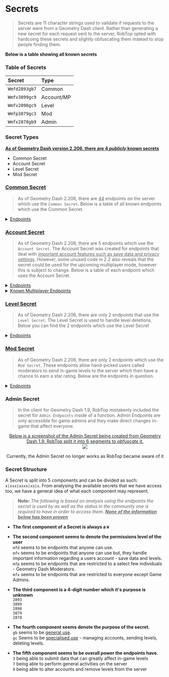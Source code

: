 # Secrets

> Secrets are 11 character strings used to validate if requests to the server were from a Geometry Dash client. Rather than generating a new secret for each request sent to the server, RobTop opted with hardcoing these secrets and slightly obfuscating them instead to stop people finding them. 

**Below is a table showing all known secrets**

### Table of Secrets

|     Secret    |  Type      |
|:--------------|:-----------|
| `Wmfd2893gb7` | Common     |
| `Wmfv3899gc9` | Account/MP |
| `Wmfv2898gc9` | Level      |
| `Wmfp3879gc3` | Mod        |
| `Wmfx2878gb9` | Admin      |

### Secret Types
<u>**As of Geometry Dash version 2.206, there are 4 *publicly* known secrets**</u>

- Common Secret
- Account Secret
- Level Secret
- Mod Secret

### **<u>Common Secret</u>**

> As of Geometry Dash 2.206, there are <u>44</u> endpoints on the server which use the `Common Secret`. Below is a table of all known endpoints which use the Common Secret.

<details close>
<summary><u>Endpoints</u></summary>

<table>
    <tr><th><center>Endpoint</center></th></tr>
      <tr><td><a href="/#/endpoints/account/getAccountURL">https://www.boomlings.com/database/getAccountURL.php</a></td></tr>
      <tr><td><a href="/#/endpoints/social/acceptGJFriendRequest20">https://www.boomlings.com/database/acceptGJFriendRequest20.php</a></td></tr>  
      <tr><td><a href="/#/endpoints/social/blockGJUser20">https://www.boomlings.com/database/blockGJUser20.php</a></td></tr>
      <tr><td><a href="/#/endpoints/comment/deleteGJAccComment20">https://www.boomlings.com/database/deleteGJAccComment20.php</a></td></tr>        
      <tr><td><a href="/#/endpoints/comment/deleteGJComment20">https://www.boomlings.com/database/deleteGJComment20.php</a></td></tr>
      <tr><td><a href="/#/endpoints/social/deleteGJFriendRequests20">https://www.boomlings.com/database/deleteGJFriendRequests20.php</a></td></tr>
      <tr><td><a href="/#/endpoints/social/deleteGJMessages20">https://www.boomlings.com/database/deleteGJMessages20.php</a></td></tr>
      <tr><td><a href="/#/endpoints/level/downloadGJLevel22">https://www.boomlings.com/database/downloadGJLevel22.php</a></td></tr>
      <tr><td><a href="/#/endpoints/social/downloadGJMessage20">https://www.boomlings.com/database/downloadGJMessage20.php</a></td></tr>
      <tr><td><a href="/#/endpoints/comment/getGJAccountComments20">https://www.boomlings.com/database/getGJAccountComments20.php</a></td></tr>    
      <tr><td><a href="/#/endpoints/misc/getGJChallenges">https://www.boomlings.com/database/getGJChallenges.php</a></td></tr>
      <tr><td><a href="/#/endpoints/comment/getGJCommentHistory">https://www.boomlings.com/database/getGJCommentHistory.php</a></td></tr>
      <tr><td><a href="/#/endpoints/comment/getGJComments21">https://www.boomlings.com/database/getGJComments21.php</a></td></tr>
      <tr><td><a href="/#/endpoints/level/getGJDailyLevel">https://www.boomlings.com/database/getGJDailyLevel.php</a></td></tr>
      <tr><td><a href="/#/endpoints/social/getGJFriendRequests20">https://www.boomlings.com/database/getGJFriendRequests20.php</a></td></tr>      
      <tr><td><a href="/#/endpoints/level/getGJGauntlets21">https://www.boomlings.com/database/getGJGauntlets21.php</a></td></tr>
      <tr><td><a href="/#/endpoints/social/getGJLevelLists">https://www.boomlings.com/database/getGJLevelLists.php</a></td></tr>
      <tr><td><a href="/#/endpoints/level/getGJLevelScores211">https://www.boomlings.com/database/getGJLevelScores211.php</a></td></tr>
      <tr><td><a href="/#/endpoints/level/getGJLevelScoresPlat">https://www.boomlings.com/database/getGJLevelScoresPlat.php</a></td></tr>
      <tr><td><a href="/#/endpoints/level/getGJLevels21">https://www.boomlings.com/database/getGJLevels21.php</a></td></tr>
      <tr><td><a href="/#/endpoints/level/getGJMapPacks21">https://www.boomlings.com/database/getGJMapPacks21.php</a></td></tr>
      <tr><td><a href="/#/endpoints/social/getGJMessages20">https://www.boomlings.com/database/getGJMessages20.php</a></td></tr>
      <tr><td><a href="/#/endpoints/misc/getGJRewards">https://www.boomlings.com/database/getGJRewards.php</a></td></tr>
      <tr><td><a href="/#/endpoints/account/getGJScores20">https://www.boomlings.com/database/getGJScores20.php</a></td></tr>
      <tr><td><a href="/#/endpoints/level/getGJSongInfo">https://www.boomlings.com/database/getGJSongInfo.php</a></td></tr>
      <tr><td><a href="/#/endpoints/misc/getGJTopArtists">https://www.boomlings.com/database/getGJTopArtists.php</a></td></tr>
      <tr><td><a href="/#/endpoints/social/getGJUserList20">https://www.boomlings.com/database/getGJUserList20.php</a></td></tr>
      <tr><td><a href="/#/endpoints/account/getGJUsers20">https://www.boomlings.com/database/getGJUsers20.php</a></td></tr>
      <tr><td><a href="/#/endpoints/misc/getSaveData">https://www.boomlings.com/database/getSaveData.php</a></td></tr>
      <tr><td><a href="/#/endpoints/misc/likeGJItem211">https://www.boomlings.com/database/likeGJItem211.php</a></td></tr>
      <tr><td><a href="/#/endpoints/level/rateGJStars211">https://www.boomlings.com/database/rateGJStars211.php</a></td></tr>
      <tr><td><a href="/#/endpoints/social/readGJFriendRequest20">https://www.boomlings.com/database/readGJFriendRequest20.php</a></td></tr>
      <tr><td><a href="/#/endpoints/social/removeGJFriend20">https://www.boomlings.com/database/removeGJFriend20.php</a></td></tr>
      <tr><td><a href="/#/endpoints/level/reportGJLevel">https://www.boomlings.com/database/reportGJLevel.php</a></td></tr>
      <tr><td><a href="/#/endpoints/misc/requestUserAccess">https://www.boomlings.com/database/requestUserAccess.php</a></td></tr>
      <tr><td><a href="/#/endpoints/account/restoreGJItems">https://www.boomlings.com/database/restoreGJItems.php</a></td></tr>
      <tr><td><a href="/#/endpoints/social/unblockGJUser20">https://www.boomlings.com/database/unblockGJUser20.php</a></td></tr>
      <tr><td><a href="/#/endpoints/level/updateGJDesc20">https://www.boomlings.com/database/updateGJDesc20.php</a></td></tr>
      <tr><td><a href="/#/endpoints/account/updateGJUserScore22">https://www.boomlings.com/database/updateGJUserScore22.php</a></td></tr>
      <tr><td><a href="/#/endpoints/social/uploadFriendRequest20">https://www.boomlings.com/database/uploadFriendRequest20.php</a></td></tr>
      <tr><td><a href="/#/endpoints/comment/uploadGJAccComment20">https://www.boomlings.com/database/uploadGJAccComment20.php</a></td></tr>
      <tr><td><a href="/#/endpoints/comment/uploadGJComment21">https://www.boomlings.com/database/uploadGJComment21.php</a></td></tr>
      <tr><td><a href="/#/endpoints/level/uploadGJLevel21">https://www.boomlings.com/database/uploadGJLevel21.php</a></td></tr>
      <tr><td><a href="/#/endpoints/social/uploadGJLevelList">https://www.boomlings.com/database/uploadGJLevelList.php</a></td></tr>
      <tr><td><a href="/#/endpoints/social/uploadGJMessage20">https://www.boomlings.com/database/uploadGJMessage20.php</a></td></tr>
</table>

</details>  

**<h3><u>Account Secret</u></h3>**  
> As of Geometry Dash 2.206, there are 5 endpoints which use the `Account Secret`. The Account Secret was created for endpoints that deal with <u>important account features such as save data and privacy settings</u>. However, some unused code in 2.2 also reveals that the secret could be used for the upcoming multiplayer mode, however this is subject to change. Below is a table of each endpoint which uses the Account Secret.

<details close>
<summary><u>Endpoints</u></summary>

<table>
    <tr><th><center>Endpoint</center></th></tr>
    <tr><td><a href="/#/endpoints/account/registerGJAccount">http://www.boomlings.com/database/accounts/registerGJAccount.php</a></td></tr>     
    <tr><td><a href="/#/endpoints/account/loginGJAccount">http://www.boomlings.com/database/accounts/loginGJAccount.php</a></td></tr>
    <tr><td><a href="/#/endpoints/account/syncGJAccountNew">http://geometrydash.com/database/accounts/syncGJAccountNew.php</a></td></tr>        
    <tr><td><a href="/#/endpoints/account/backupGJAccountNew">http://geometrydash.com/database/accounts/backupGJAccountNew.php</a></td></tr>    
    <tr><td><a href="/#/endpoints/account/updateGJAccSettings20">http://www.boomlings.com/database/updateGJAccSettings20.php</a></td></tr>    
</table>

</details>

<details close>
<summary><u>Known Multiplayer Endpoints</u></summary>

<table>
    <tr><th><center>Endpoint</center></th></tr>
    <tr><td><a href="/#/endpoints/multiplayer/exitMPLobby">http://www.boomlings.com/database/exitMPLobby.php</a></td></tr>     
    <tr><td><a href="/#/endpoints/multiplayer/joinMPLobby">http://www.boomlings.com/database/joinMPLobby.php</a></td></tr>      
    <tr><td><a href="/#/endpoints/multiplayer/uploadMPComment">http://www.boomlings.com/database/uploadMPComment.php</a></td></tr>    
</table>

</details>

**<h3><u>Level Secret</u></h3>**  
> As of Geometry Dash 2.206, there are only 2 endpoints that use the `Level Secret`. The Level Secret is used to handle level deletions. Below you can find the 2 endpoints which use the Level Secret

<details close>
<summary><u>Endpoints</u></summary>

<table>
    <tr><th><center>Endpoint</center></th></tr>
    <tr><td><a href="/#/endpoints/level/deleteGJLevelUser20">http://www.boomlings.com/database/deleteGJLevelUser20.php</a></td></tr>
    <tr><td><a href="/#/endpoints/lists/deleteGJLevelList">http://www.boomlings.com/database/deleteGJLevelList.php</a></td></tr>
    </table>
</details>

**<h3><u>Mod Secret</u></h3>**  
> As of Geometry Dash 2.206, there are only 2 endpoints which use the `Mod Secret`. These endpoints allow hand-picked users called moderators to send in-game levels to the server which then have a chance to earn a star rating. Below are the endpoints in question.

<details close>
<summary><u>Endpoints</u></summary>

<table>
    <tr><th><center>Endpoint</center></th></tr>
    <tr><td><a href="/#/endpoints/level/rateGJDemon21">http://www.boomlings.com/database/rateGJDemon21.php</a></td></tr>
    <tr><td><a href="/#/endpoints/level/suggestGJStars20">http://www.boomlings.com/database/suggestGJStars20.php</a></td></tr>
    </table>
</details>


### Admin Secret

> In the client for Geometry Dash 1.9, RobTop mistakenly included the secret for `Admin Endpoints` inside of a function. Admin Endpoints are only accessible for game admins and they make direct changes in-game that affect everyone.
  
<link rel="stylesheet" href="stylesheets/imageStyles.css">

<center>
<u>Below is a screenshot of the Admin Secret being created from Geometry Dash 1.9. RobTop split it into 6 segments to <i>obfuscate</i> it.</u><br>
<img src="https://raw.githubusercontent.com/Wyliemaster/gddocs/master/assets/screenshots/admin_secret.png" class="admin">

Currently, the Admin Secret no longer works as RobTop became aware of it
</center>

<!-- todo: clean-up + explain reasoning clearer-->

### Secret Structure

A Secret is split into 5 components and can be divided as such: `x|xxx|xxxx|xx|x`. From analysing the available secrets that we have access too, we have a general idea of what each component may represent.

> **Note:** *The following is based on analysis using the endpoints the secret is used by as well as the status in the community one is required to have in order to access them. **<u>None of the information below has been proven</u>***

- **The first component of a Secret is always a `W`**

- **The second component seems to denote the permissions level of the user**  
    `mfd` seems to be endpoints that anyone can use.  
    `mfv` seems to be endpoints that anyone can use but, they handle important information regarding a users account - save data and levels.  
    `mfp` seems to be endpoints that are restricted to a select few individuals - Geometry Dash Moderators.  
    `mfx` seems to be endpoints that are restricted to everyone except Game Admins.  

- **The third component is a 4-digit number which it's purpose is unknown**  
    `2893`  
    `3899`  
    `2898`  
    `3879`  
    `2878`


- **The fourth component seems denote the purpose of the secret.**  
    `gb` seems to be <u>general use</u>.  
    `gc` Seems to be <u>specialised use</u> - managing accounts, sending levels, deleting levels.

- **The fifth component seems to be overall power the endpoints have.**  
    `3` being able to submit data that can greatly affect in-game levels  
    `7` being able to perform general activities on the server  
    `9` being able to alter accounts and remove levels from the server
